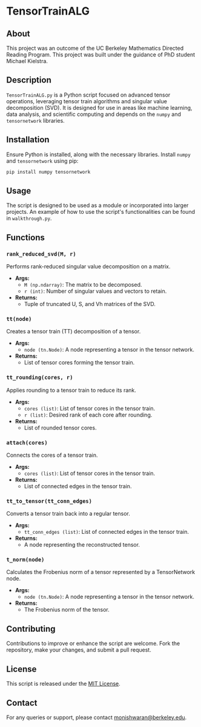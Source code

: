 # TensorTrainALG
## About
This project was an outcome of the UC Berkeley Mathematics Directed Reading Program. This project was built under the guidance of PhD student Michael Kielstra.

## Description
`TensorTrainALG.py` is a Python script focused on advanced tensor operations, leveraging tensor train algorithms and singular value decomposition (SVD). It is designed for use in areas like machine learning, data analysis, and scientific computing and depends on the `numpy` and `tensornetwork` libraries.

## Installation
Ensure Python is installed, along with the necessary libraries. Install `numpy` and `tensornetwork` using pip:

```bash
pip install numpy tensornetwork
```

## Usage
The script is designed to be used as a module or incorporated into larger projects. An example of how to use the script's functionalities can be found in `walkthrough.py`.

## Functions

### `rank_reduced_svd(M, r)`
Performs rank-reduced singular value decomposition on a matrix.
- **Args:**
  - `M (np.ndarray)`: The matrix to be decomposed.
  - `r (int)`: Number of singular values and vectors to retain.
- **Returns:**
  - Tuple of truncated U, S, and Vh matrices of the SVD.

### `tt(node)`
Creates a tensor train (TT) decomposition of a tensor.
- **Args:**
  - `node (tn.Node)`: A node representing a tensor in the tensor network.
- **Returns:**
  - List of tensor cores forming the tensor train.

### `tt_rounding(cores, r)`
Applies rounding to a tensor train to reduce its rank.
- **Args:**
  - `cores (list)`: List of tensor cores in the tensor train.
  - `r (list)`: Desired rank of each core after rounding.
- **Returns:**
  - List of rounded tensor cores.

### `attach(cores)`
Connects the cores of a tensor train.
- **Args:**
  - `cores (list)`: List of tensor cores in the tensor train.
- **Returns:**
  - List of connected edges in the tensor train.

### `tt_to_tensor(tt_conn_edges)`
Converts a tensor train back into a regular tensor.
- **Args:**
  - `tt_conn_edges (list)`: List of connected edges in the tensor train.
- **Returns:**
  - A node representing the reconstructed tensor.

### `t_norm(node)`
Calculates the Frobenius norm of a tensor represented by a TensorNetwork node.
- **Args:**
  - `node (tn.Node)`: A node representing a tensor in the tensor network.
- **Returns:**
  - The Frobenius norm of the tensor.

## Contributing
Contributions to improve or enhance the script are welcome. Fork the repository, make your changes, and submit a pull request.

## License
This script is released under the [MIT License](https://opensource.org/licenses/MIT).

## Contact
For any queries or support, please contact monishwaran@berkeley.edu.
